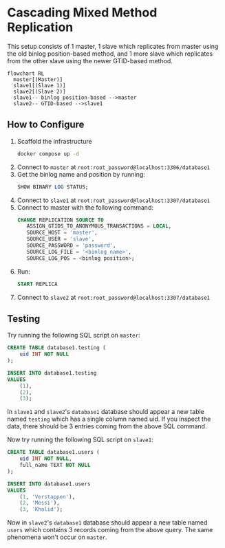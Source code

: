 # Cascading Mixed Method Replication

This setup consists of 1 master, 1 slave which replicates from master using the old
binlog position-based method, and 1 more slave which replicates from the other slave
using the newer GTID-based method.

```mermaid
flowchart RL
  master[(Master)]
  slave1[(Slave 1)]
  slave2[(Slave 2)]
  slave1-- binlog position-based -->master
  slave2-- GTID-based -->slave1
```

## How to Configure

1. Scaffold the infrastructure
   ```bash
   docker compose up -d
   ```
2. Connect to `master` at `root:root_password@localhost:3306/database1`
3. Get the binlog name and position by running:
   ```sql
   SHOW BINARY LOG STATUS;
   ```
4. Connect to `slave1` at `root:root_password@localhost:3307/database1`
5. Connect to master with the following command:
   ```sql
   CHANGE REPLICATION SOURCE TO
      ASSIGN_GTIDS_TO_ANONYMOUS_TRANSACTIONS = LOCAL,
      SOURCE_HOST = 'master',
      SOURCE_USER = 'slave',
      SOURCE_PASSWORD = 'password',
      SOURCE_LOG_FILE = '<binlog name>',
      SOURCE_LOG_POS = <binlog position>;
   ```
6. Run:
   ```sql
   START REPLICA
   ```
7. Connect to `slave2` at `root:root_password@localhost:3307/database1`

## Testing

Try running the following SQL script on `master`:

```sql
CREATE TABLE database1.testing (
	uid INT NOT NULL
);

INSERT INTO database1.testing
VALUES
	(1),
	(2),
	(3);
```

In `slave1` and `slave2`'s `database1` database should appear a new table named `testing`
which has a single column named uid. If you inspect the data, there should be 3 entries
coming from the above SQL command.

Now try running the following SQL script on `slave1`:

```sql
CREATE TABLE database1.users (
	uid INT NOT NULL,
	full_name TEXT NOT NULL
);

INSERT INTO database1.users
VALUES
	(1, 'Verstappen'),
	(2, 'Messi'),
	(3, 'Khalid');
```

Now in `slave2`'s `database1` database should appear a new table named `users`
which contains 3 records coming from the above query. The same phenomena won't
occur on `master`.
